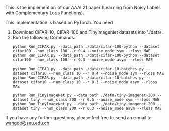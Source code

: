 This is the implemention of our AAAI'21 paper (Learning from Noisy Labels with Complementary Loss Functions).

This implementation is based on PyTorch. You need:
1. 	Download CIFAR-10, CIFAR-100 and TinyImageNet datasets into './data/'.
2. 	Run the following Commands:
	```
	python Run_CIFAR.py --data_path ./data/cifar-100-python --dataset cifar100 --num_class 100 --r 0.4 --noise_mode sym --rloss MAE
	python Run_CIFAR.py --data_path ./data/cifar-100-python --dataset cifar100 --num_class 100 --r 0.3 --noise_mode asym --rloss MAE

	python Run_CIFAR.py --data_path ./data/cifar-10-batches-py --dataset cifar10 --num_class 10 --r 0.4 --noise_mode sym --rloss MAE
	python Run_CIFAR.py --data_path ./data/cifar-10-batches-py --dataset cifar10 --num_class 10 --r 0.3 --noise_mode asym --rloss MAE

	python Run_TinyImageNet.py --data_path ./data/tiny-imagenet-200 --dataset tiny --num_class 200 --r 0.5 --noise_mode sym --rloss MAE
	python Run_TinyImageNet.py --data_path ./data/tiny-imagenet-200 --dataset tiny --num_class 200 --r 0.3 --noise_mode asym --rloss MAE
	```

If you have any further questions, please feel free to send an e-mail to: wangdb@seu.edu.cn.
